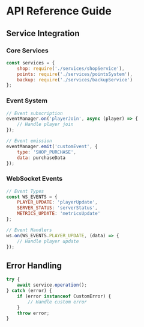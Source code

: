 # API Reference Guide

## Service Integration

### Core Services
```javascript
const services = {
    shop: require('./services/shopService'),
    points: require('./services/pointsSystem'),
    backup: require('./services/backupService')
};
```

### Event System
```javascript
// Event subscription
eventManager.on('playerJoin', async (player) => {
    // Handle player join
});

// Event emission
eventManager.emit('customEvent', {
    type: 'SHOP_PURCHASE',
    data: purchaseData
});
```

### WebSocket Events
```javascript
// Event Types
const WS_EVENTS = {
    PLAYER_UPDATE: 'playerUpdate',
    SERVER_STATUS: 'serverStatus',
    METRICS_UPDATE: 'metricsUpdate'
};

// Event Handlers
ws.on(WS_EVENTS.PLAYER_UPDATE, (data) => {
    // Handle player update
});
```

## Error Handling
```javascript
try {
    await service.operation();
} catch (error) {
    if (error instanceof CustomError) {
        // Handle custom error
    }
    throw error;
}
```
